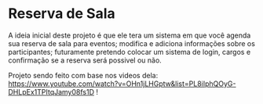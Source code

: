 
<h1> Reserva de Sala </h1>

A ideia inicial deste projeto é que ele tera um sistema em que você agenda sua reserva de sala para eventos; modifica e adiciona informações sobre os participantes; futuramente pretendo colocar um sistema de login, cargos e confirmação se a reserva será possivel ou não. 


Projeto sendo feito com base nos videos dela: https://www.youtube.com/watch?v=OHn1jLHGptw&list=PL8iIphQOyG-DHLpEx1TPItqJamy08fs1D ! 
